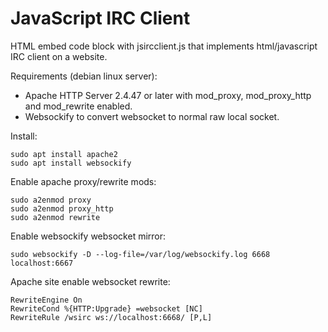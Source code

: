 # JavaScript IRC Client

HTML embed code block with jsircclient.js that implements html/javascript IRC client on a website.

Requirements (debian linux server):
 * Apache HTTP Server 2.4.47 or later with mod_proxy, mod_proxy_http and mod_rewrite enabled.
 * Websockify to convert websocket to normal raw local socket.

Install:
```
sudo apt install apache2
sudo apt install websockify
```

Enable apache proxy/rewrite mods:
```
sudo a2enmod proxy
sudo a2enmod proxy_http
sudo a2enmod rewrite
```

Enable websockify websocket mirror:
```
sudo websockify -D --log-file=/var/log/websockify.log 6668 localhost:6667
```

Apache site enable websocket rewrite:
```
RewriteEngine On
RewriteCond %{HTTP:Upgrade} =websocket [NC]
RewriteRule /wsirc ws://localhost:6668/ [P,L]
```
